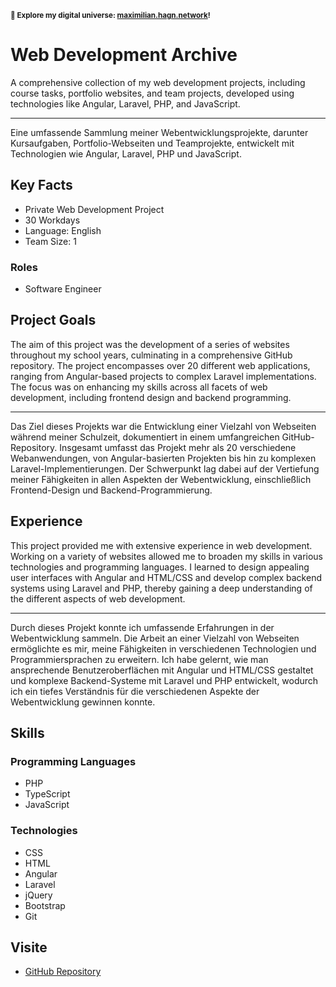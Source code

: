 <small>**🚀 Explore my digital universe: [maximilian.hagn.network](https://maximilian.hagn.network)!</small>**

# Web Development Archive

A comprehensive collection of my web development projects, including course tasks, portfolio websites, and team projects, developed using technologies like Angular, Laravel, PHP, and JavaScript.


---
Eine umfassende Sammlung meiner Webentwicklungsprojekte, darunter Kursaufgaben, Portfolio-Webseiten und Teamprojekte, entwickelt mit Technologien wie Angular, Laravel, PHP und JavaScript.

## Key Facts

- Private Web Development Project
- 30 Workdays
- Language: English
- Team Size: 1

### Roles

- Software Engineer

## Project Goals

The aim of this project was the development of a series of websites throughout my school years, culminating in a comprehensive GitHub repository. The project encompasses over 20 different web applications, ranging from Angular-based projects to complex Laravel implementations. The focus was on enhancing my skills across all facets of web development, including frontend design and backend programming.


---
Das Ziel dieses Projekts war die Entwicklung einer Vielzahl von Webseiten während meiner Schulzeit, dokumentiert in einem umfangreichen GitHub-Repository. Insgesamt umfasst das Projekt mehr als 20 verschiedene Webanwendungen, von Angular-basierten Projekten bis hin zu komplexen Laravel-Implementierungen. Der Schwerpunkt lag dabei auf der Vertiefung meiner Fähigkeiten in allen Aspekten der Webentwicklung, einschließlich Frontend-Design und Backend-Programmierung.

## Experience

This project provided me with extensive experience in web development. Working on a variety of websites allowed me to broaden my skills in various technologies and programming languages. I learned to design appealing user interfaces with Angular and HTML/CSS and develop complex backend systems using Laravel and PHP, thereby gaining a deep understanding of the different aspects of web development.


---
Durch dieses Projekt konnte ich umfassende Erfahrungen in der Webentwicklung sammeln. Die Arbeit an einer Vielzahl von Webseiten ermöglichte es mir, meine Fähigkeiten in verschiedenen Technologien und Programmiersprachen zu erweitern. Ich habe gelernt, wie man ansprechende Benutzeroberflächen mit Angular und HTML/CSS gestaltet und komplexe Backend-Systeme mit Laravel und PHP entwickelt, wodurch ich ein tiefes Verständnis für die verschiedenen Aspekte der Webentwicklung gewinnen konnte.

## Skills

### Programming Languages

 - PHP
 - TypeScript
 - JavaScript
### Technologies

 - CSS
 - HTML
 - Angular
 - Laravel
 - jQuery
 - Bootstrap
 - Git

## Visite

- [GitHub Repository](https://github.com/maxhagn/WebDevelopmentArchive)

